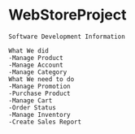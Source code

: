 # WebStoreProject  
  
	Software Development Information
	
	What We did
	-Manage Product
	-Manage Account
	-Manage Category
	What We need to do
	-Manage Promotion
	-Purchase Product
	-Manage Cart
	-Order Status
	-Manage Inventory
	-Create Sales Report
